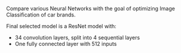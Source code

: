 Compare various Neural Networks with the goal of optimizing Image Classification of car brands.

Final selected model is a ResNet model with:
- 34 convolution layers, split into 4 sequential layers
- One fully connected layer with 512 inputs
